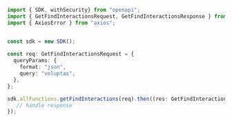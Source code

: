 <!-- Start SDK Example Usage -->
```typescript
import { SDK, withSecurity} from "openapi";
import { GetFindInteractionsRequest, GetFindInteractionsResponse } from "openapi/src/sdk/models/operations";
import { AxiosError } from "axios";


const sdk = new SDK();
    
const req: GetFindInteractionsRequest = {
  queryParams: {
    format: "json",
    query: "voluptas",
  },
};

sdk.allFunctions.getFindInteractions(req).then((res: GetFindInteractionsResponse | AxiosError) => {
   // handle response
});
```
<!-- End SDK Example Usage -->